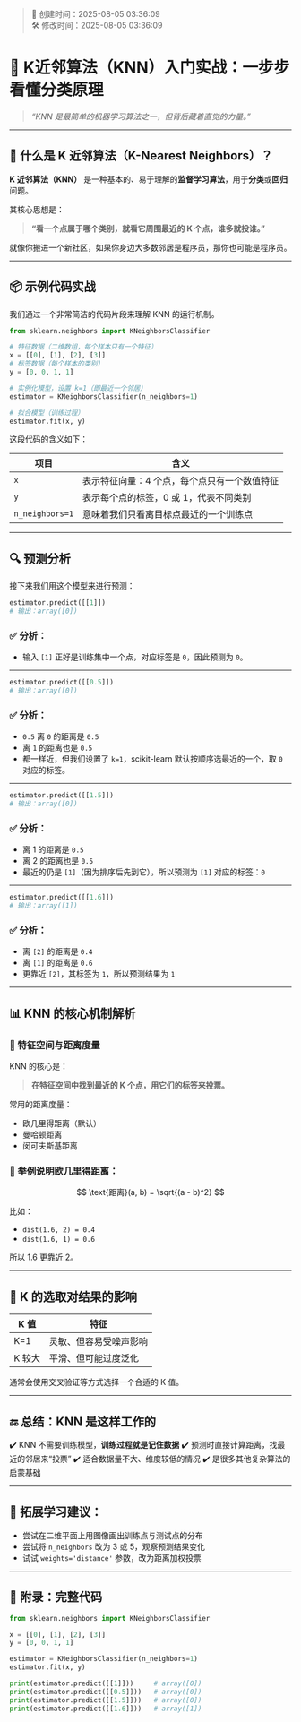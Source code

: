 <!-- timestamp inserted -->
> 📄 创建时间：2025-08-05 03:36:09  
> 🛠️ 修改时间：2025-08-05 03:36:09



# 🤖 K近邻算法（KNN）入门实战：一步步看懂分类原理

> *“KNN 是最简单的机器学习算法之一，但背后藏着直觉的力量。”*

---

## 🧠 什么是 K 近邻算法（K-Nearest Neighbors）？

**K 近邻算法（KNN）** 是一种基本的、易于理解的**监督学习算法**，用于**分类**或**回归**问题。

其核心思想是：

> **“看一个点属于哪个类别，就看它周围最近的 K 个点，谁多就投谁。”**

就像你搬进一个新社区，如果你身边大多数邻居是程序员，那你也可能是程序员。

---

## 📦 示例代码实战

我们通过一个非常简洁的代码片段来理解 KNN 的运行机制。

```python
from sklearn.neighbors import KNeighborsClassifier

# 特征数据（二维数组，每个样本只有一个特征）
x = [[0], [1], [2], [3]]
# 标签数据（每个样本的类别）
y = [0, 0, 1, 1]

# 实例化模型，设置 k=1（即最近一个邻居）
estimator = KNeighborsClassifier(n_neighbors=1)

# 拟合模型（训练过程）
estimator.fit(x, y)
```

这段代码的含义如下：

| 项目              | 含义                      |
| --------------- | ----------------------- |
| `x`             | 表示特征向量：4 个点，每个点只有一个数值特征 |
| `y`             | 表示每个点的标签，0 或 1，代表不同类别   |
| `n_neighbors=1` | 意味着我们只看离目标点最近的一个训练点     |

---

## 🔍 预测分析

接下来我们用这个模型来进行预测：

```python
estimator.predict([[1]])
# 输出：array([0])
```

### ✅ 分析：

* 输入 `[1]` 正好是训练集中一个点，对应标签是 `0`，因此预测为 `0`。

---

```python
estimator.predict([[0.5]])
# 输出：array([0])
```

### ✅ 分析：

* `0.5` 离 `0` 的距离是 `0.5`
* 离 `1` 的距离也是 `0.5`
* 都一样近，但我们设置了 `k=1`，scikit-learn 默认按顺序选最近的一个，取 `0` 对应的标签。

---

```python
estimator.predict([[1.5]])
# 输出：array([0])
```

### ✅ 分析：

* 离 1 的距离是 `0.5`
* 离 2 的距离也是 `0.5`
* 最近的仍是 `[1]`（因为排序后先到它），所以预测为 `[1]` 对应的标签：`0`

---

```python
estimator.predict([[1.6]])
# 输出：array([1])
```

### ✅ 分析：

* 离 `[2]` 的距离是 `0.4`
* 离 `[1]` 的距离是 `0.6`
* 更靠近 `[2]`，其标签为 `1`，所以预测结果为 `1`

---

## 📊 KNN 的核心机制解析

### 📍 特征空间与距离度量

KNN 的核心是：

> **在特征空间中找到最近的 K 个点，用它们的标签来投票。**

常用的距离度量：

* 欧几里得距离（默认）
* 曼哈顿距离
* 闵可夫斯基距离

### 🧮 举例说明欧几里得距离：

$$
\text{距离}(a, b) = \sqrt{(a - b)^2}
$$

比如：

* `dist(1.6, 2) = 0.4`
* `dist(1.6, 1) = 0.6`

所以 1.6 更靠近 2。

---

## 🎯 K 的选取对结果的影响

| K 值  | 特征          |
| ---- | ----------- |
| K=1  | 灵敏、但容易受噪声影响 |
| K 较大 | 平滑、但可能过度泛化  |

通常会使用交叉验证等方式选择一个合适的 K 值。

---

## 🔚 总结：KNN 是这样工作的

✔️ KNN 不需要训练模型，**训练过程就是记住数据**
✔️ 预测时直接计算距离，找最近的邻居来“投票”
✔️ 适合数据量不大、维度较低的情况
✔️ 是很多其他复杂算法的启蒙基础

---

## 📎 拓展学习建议：

* 尝试在二维平面上用图像画出训练点与测试点的分布
* 尝试将 `n_neighbors` 改为 3 或 5，观察预测结果变化
* 试试 `weights='distance'` 参数，改为距离加权投票

---

## 📁 附录：完整代码

```python
from sklearn.neighbors import KNeighborsClassifier

x = [[0], [1], [2], [3]]
y = [0, 0, 1, 1]

estimator = KNeighborsClassifier(n_neighbors=1)
estimator.fit(x, y)

print(estimator.predict([[1]]))     # array([0])
print(estimator.predict([[0.5]]))   # array([0])
print(estimator.predict([[1.5]]))   # array([0])
print(estimator.predict([[1.6]]))   # array([1])
```
